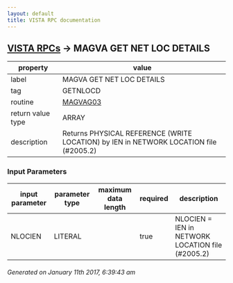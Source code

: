 ```yaml
---
layout: default
title: VISTA RPC documentation
---
```




## [VISTA RPCs](TableOfContent.md) &#8594; MAGVA GET NET LOC DETAILS 

 property | value 
--- | --- 
 label | MAGVA GET NET LOC DETAILS
 tag | GETNLOCD
 routine | [MAGVAG03](http://code.osehra.org/dox/Routine_MAGVAG03_source.html)
 return value type | ARRAY
 description |  Returns PHYSICAL REFERENCE (WRITE LOCATION) by IEN in NETWORK LOCATION file (#2005.2)

### Input Parameters

| input parameter | parameter type | maximum data length | required | description | 
| --- | --- | --- | --- | --- | 
| NLOCIEN | LITERAL |  | true | NLOCIEN = IEN in NETWORK LOCATION file (#2005.2)  | 




 ###### Generated on January 11th 2017, 6:39:43 am